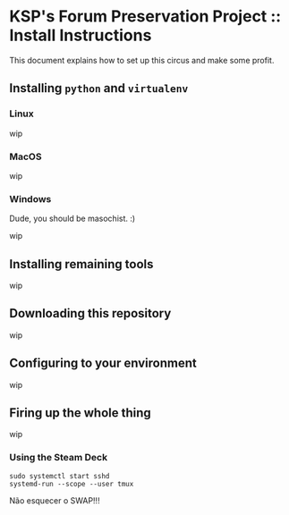 # KSP's Forum Preservation Project :: Install Instructions

This document explains how to set up this circus and make some profit.


## Installing `python` and `virtualenv`

### Linux

wip

### MacOS

wip

### Windows

Dude, you should be masochist. :)

wip


## Installing remaining tools

wip


## Downloading this repository

wip


## Configuring to your environment

wip


## Firing up the whole thing

wip

### Using the Steam Deck

```
sudo systemctl start sshd
systemd-run --scope --user tmux
```

Não esquecer o SWAP!!!
